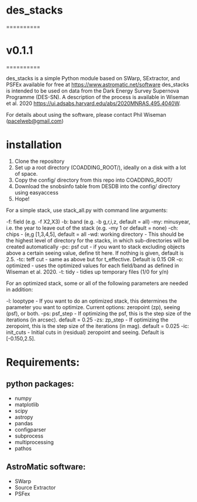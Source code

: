 # des_stacks
==========
# v0.1.1
==========

des_stacks is a simple Python module based on SWarp, SExtractor, and PSFEx
available for free at https://www.astromatic.net/software
des_stacks is intended to be used on data from the Dark Energy Survey Supernova Programme (DES-SN). A description of the process is available in Wiseman et al. 2020 https://ui.adsabs.harvard.edu/abs/2020MNRAS.495.4040W.

For details about using the software, please contact Phil Wiseman (pacelweb@gmail.com)

# installation

1. Clone the repository 
2. Set up a root directory (COADDING_ROOT/), ideally on a disk with a lot of space. 
3. Copy the config/ directory from this repo into COADDING_ROOT/
4. Download the snobsinfo table from DESDB into the config/ directory using easyaccess
5. Hope!

For a simple stack, use stack_all.py with command line arguments:

  -f: field (e.g. -f X2,X3)
  -b: band (e.g. -b g,r,i,z, default = all)
  -my: minusyear, i.e. the year to leave out of the stack (e.g. -my 1 or default = none)
  -ch:  chips -  (e,g [1,3,4,5], default = all
  -wd: working directory - This should be the highest level of directory for the stacks, in which sub-directories will be created automatically
  -pc: psf cut - if you want to stack excluding objects above a certain seeing value, define tit here. If nothing is given, default is 2.5. 
  -tc: teff cut - same as above but for t_effective. Default is 0.15
    OR
  -o: optimized - uses the optimized values for each field/band as defined in Wiseman et al. 2020. 
  -t: tidy - tidies up temporary files (1/0 for y/n)

For an optimized stack, some or all of the following parameters are needed in addition:

  -l: looptype - If you want to do an optimized stack, this determines the parameter you want to optimize. Current options: zeropoint (zp), seeing (psf), or both.
  -ps: psf_step - If optimizing the psf, this is the step size of the iterations (in arcsec).    default = 0.25
  -zs: zp_step - If optimizing the zeropoint, this is the step size of the iterations (in mag).    default = 0.025
  -ic: init_cuts - Initial cuts in (residual) zeropoint and seeing. Default is [-0.150,2.5].

# Requirements:

## python packages:
 * numpy
 * matplotlib
 * scipy
 * astropy
 * pandas
 * configparser
 * subprocess
 * multiprocessing
 * pathos

## AstroMatic software:
 * SWarp
 * Source Extractor
 * PSFex
